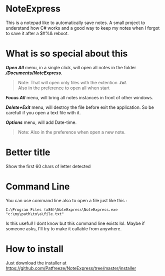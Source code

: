 # NoteExpress
This is a notepad like to automatically save notes. A small project to understand how C# works and a good way to keep my notes when I forgot to save it after a $#%& reboot.

# What is so special about this
***Open All*** menu, in a single click, will open all notes in the folder ***/Documents/NoteExpress***.
> Note: That will open only files with the extention ***.txt***.
><br>Also in the preference to open all when start

***Focus All*** menu, will bring all notes instances in front of other windows.

***Delete+Exit*** menu, will destroy the file before exit the application. So be carefull if you open a text file with it.

***Options*** menu, will add Date-time.
> Note: Also in the preference when open a new note.

# Better title
Show the first 60 chars of letter detected

# Command Line
You can use command line also to open a file just like this :
```
C:\Program Files (x86)\NoteExpress\NoteExpress.exe "c:\my\path\to\a\file.txt"
```
Is this useful! I dont know but this command line exists lol. Maybe if someone asks, I'll try to make it callable from anywhere.

# How to install
Just download the installer at https://github.com/Patfreeze/NoteExpress/tree/master/installer


